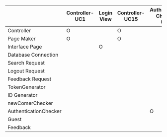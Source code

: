 |                       | Controller-UC1 | Login View | Controller-UC15 | Authentication Checker-UC15 | Search Bar View | Guest List View | Guest Detail View | GuestDAO | Guest | Controller-UC18 | Authentication Checker-UC18 | Feedback List View | Feedback Detail View | FeedbackDao | Feedback | UserDAO | TokenGenerator | ID-Generator-UC14 | newComerChecker | Authentication Checker-UC14 | Controller-UC14 | ID-Generator-UC20 | Authentication Checker-UC20 | Controller-UC20 | SendFeedbackView | LoginView | AddGuestView |
| --------------------- | -------------- | ---------- | --------------- | --------------------------- | --------------- | --------------- | ----------------- | -------- | ----- | --------------- | --------------------------- | ------------------ | -------------------- | ----------- | -------- | ------- | -------------- | ----------------- | --------------- | --------------------------- | --------------- | ----------------- | --------------------------- | --------------- | ---------------- | --------- | ------------ |
| Controller            | O              |            | O               |                             |                 |                 |                   |          |       | O               |                             |                    |                      |             |          |         |                |                   |                 |                             | O               |                   |                             | O               |                  |           |              |
| Page Maker            | O              |            | O               |                             |                 |                 |                   |          |       | O               |                             |                    |                      |             |          |         |                |                   |                 |                             | O               |                   |                             | O               |                  |           |              |
| Interface Page        |                | O          |                 |                             | O               | O               | O                 |          |       |                 |                             | O                  | O                    |             |          |         |                |                   |                 |                             |                 |                   |                             |                 | O                | O         | O            |
| Database Connection   |                |            |                 |                             |                 |                 |                   | O        |       |                 |                             |                    |                      | O           |          | O       |                |                   |                 |                             |                 |                   |                             |                 |                  |           |              |
| Search Request        |                |            |                 |                             |                 |                 |                   |          |       |                 |                             |                    |                      |             |          |         |                |                   |                 |                             |                 |                   |                             |                 |                  |           |              |
| Logout Request        |                |            |                 |                             |                 |                 |                   |          |       |                 |                             |                    |                      |             |          |         |                |                   |                 |                             |                 |                   |                             |                 |                  |           |              |
| Feedback Request      |                |            |                 |                             |                 |                 |                   |          |       |                 |                             |                    |                      |             |          |         |                |                   |                 |                             |                 |                   |                             |                 |                  |           |              |
| TokenGenerator        |                |            |                 |                             |                 |                 |                   |          |       |                 |                             |                    |                      |             |          |         | O              |                   |                 |                             |                 |                   |                             |                 |                  |           |              |
| ID Generator          |                |            |                 |                             |                 |                 |                   |          |       |                 |                             |                    |                      |             |          |         |                | O                 |                 |                             |                 | O                 |                             |                 |                  |           |              |
| newComerChecker       |                |            |                 |                             |                 |                 |                   |          |       |                 |                             |                    |                      |             |          |         |                |                   | O               |                             |                 |                   |                             |                 |                  |           |              |
| AuthenticationChecker |                |            |                 | O                           |                 |                 |                   |          |       |                 | O                           |                    |                      |             |          |         |                |                   |                 | O                           |                 |                   | O                           |                 |                  |           |              |
| Guest                 |                |            |                 |                             |                 |                 |                   |          | O     |                 |                             |                    |                      |             |          |         |                |                   |                 |                             |                 |                   |                             |                 |                  |           |              |
| Feedback              |                |            |                 |                             |                 |                 |                   |          |       |                 |                             |                    |                      |             | O        |         |                |                   |                 |                             |                 |                   |                             |                 |                  |           |